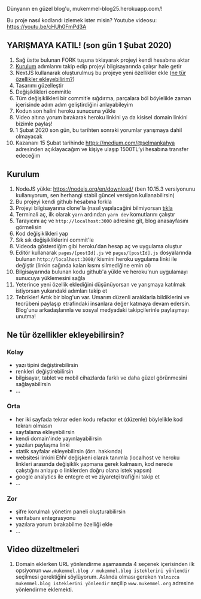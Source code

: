 Dünyanın en güzel blog'u, mukemmel-blog25.herokuapp.com/!

Bu proje nasıl kodlandı izlemek ister misin? Youtube videosu: https://youtu.be/cHUh0FmPd3A

## YARIŞMAYA KATIL! (son gün 1 Şubat 2020)

1. Sağ üstte bulunan FORK tuşuna tıklayarak projeyi kendi hesabına aktar
2. [Kurulum](#kurulum) adımlarını takip edip projeyi bilgisayarında çalışır hale getir
3. NextJS kullanarak oluşturulmuş bu projeye yeni özellikler ekle ([ne tür özellikler ekleyebilirim?](#ne-tur))
4. Tasarımı güzelleştir
5. Değişiklikleri commitle
6. Tüm değişiklikleri bir commit’e sığdırma, parçalara böl böylelikle zaman içerisinde adım adım geliştirdiğini anlayabileyim
7. Kodun son halini heroku sunucuna yükle
8. Video altına yorum bırakarak heroku linkini ya da kisisel domain linkini bizimle paylaş!
9. 1 Şubat 2020 son gün, bu tarihten sonraki yorumlar yarışmaya dahil olmayacak
10. Kazananı 15 Şubat tarihinde https://medium.com/@selmankahya adresinden açıklayacağım ve kişiye ulaşıp 1500TL’yi hesabına transfer edeceğim

## <a name="kurulum"></a> Kurulum

1. NodeJS yükle: https://nodejs.org/en/download/ (ben 10.15.3 versiyonunu kullanıyorum, sen herhangi stabil güncel versiyon kullanabilirsin)
2. Bu projeyi kendi github hesabına forkla
3. Projeyi bilgisayarına clone'la (nasıl yapılacağini bilmiyorsan [tıkla](https://medium.com/@noteCe/github-ile-fork-ve-pull-request-be6077342834)
4. Terminali aç, ilk olarak `yarn` ardından `yarn dev` komutlarını çalıştır
5. Tarayıcını aç ve `http://localhost:3000` adresine git, blog anasayfasını görmelisin
6. Kod değişiklikleri yap
7. Sık sık değişikliklerini commit'le
8. Videoda gösterdiğim gibi heroku'dan hesap aç ve uygulama oluştur
9. Editör kullanarak `pages/[postId].js` ve `pages/[postId].js` dosyalarında bulunan `http://localhost:3000/` kismini heroku uygulama linki ile değiştir (linkin sağında kalan kısmı silmediğine emin ol)
10. Bilgisayarında bulunan kodu github'a yükle ve heroku'nun uygulamayı sunucuya yüklemesini sağla
11. Yeterince yeni özellik eklediğini düşünüyorsan ve yarışmaya katılmak istiyorsan yukarıdaki adımları takip et
12. Tebrikler! Artık bir blog'un var. Umarım düzenli aralıklarla bildiklerini ve tecrübeni paylaşıp etrafindaki insanlara değer katmaya devam edersin. Blog'unu arkadaşlarınla ve sosyal medyadaki takipçilerinle paylaşmayı unutma!

## <a name="ne-tur"></a> Ne tür özellikler ekleyebilirsin?

### Kolay

- yazı tipini değiştirebilirsin
- renkleri değiştirebilirsin
- bilgisayar, tablet ve mobil cihazlarda farklı ve daha güzel görünmesini sağlayabilirsin
- ...

### Orta

- her iki sayfada tekrar eden kodu refactor et (düzenle) böylelikle kod tekrarı olmasın
- sayfalama ekleyebilirsin
- kendi domain'inde yayınlayabilirsin
- yazıları paylaşma linki
- statik sayfalar ekleyebilirsin (örn. hakkında)
- websitesi linkini ENV değişkeni olarak tanımla (localhost ve heroku linkleri arasında değişiklik yapmana gerek kalmasın, kod nerede çalıştığını anlayıp o linklerden doğru olana istek yapsın)
- google analytics ile entegre et ve ziyaretçi trafiğini takip et
- ...

### Zor

- şifre korulmalı yönetim paneli oluşturabilirsin
- veritabanı entegrasyonu
- yazılara yorum bırakabilme özelliği ekle
- ...

## Video düzeltmeleri

1. Domain eklerken URL yönlendirme aşamasında 4 seçenek içerisinden ilk opsiyonun `www.mukemmel.blog / mukemmel.blog isteklerini yönlendir` seçilmesi gerektiğini söylüyorum. Aslında olması gereken `Yalnızca mukemmel.blog isteklerini yönlendir` seçilip `www.mukemmel.org` adresine yönlendirme eklemekti.
